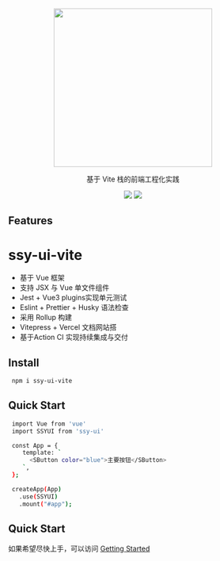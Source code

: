 
<!--
 * @Author: ycshang
 * @Date: 2023-01-09 16:10:20
 * @LastEditors: ycshang
 * @LastEditTime: 2023-01-15 12:02:34
-->
<br>
<p align="center">
<img src="https://cdn.staticaly.com/gh/ycshang123/image-hosting@master/github_logo.1j9kvv7t60io.webp" style="width:320px;" />
</p>
<p align="center">
  基于 Vite 栈的前端工程化实践
</p>

<p align="center">
<img src="https://img.shields.io/github/license/ycshang123/ssy-ui-vite?color=%23b2ebf2&style=plastic">
<a href="https://codecov.io/github/ycshang123/ssy-ui-vite" >
<img src="https://codecov.io/github/ycshang123/ssy-ui-vite/branch/main/graph/badge.svg?token=8688BWSZCW"/>
</a>
</p>

## Features

# ssy-ui-vite


- 基于 Vue 框架
- 支持 JSX 与 Vue 单文件组件
- Jest + Vue3 plugins实现单元测试
- Eslint + Prettier + Husky 语法检查
- 采用 Rollup 构建
- Vitepress + Vercel 文档网站搭
- 基于Action CI 实现持续集成与交付

## Install

```bash
 npm i ssy-ui-vite
```

## Quick Start

```bash
 import Vue from 'vue'
 import SSYUI from 'ssy-ui'

 const App = {
    template: `
      <SButton color="blue">主要按钮</SButton>
    `,
 };

 createApp(App)
   .use(SSYUI)
   .mount("#app");
```

## Quick Start

如果希望尽快上手，可以访问 [Getting Started](https://ycshang-ui-vite.vercel.app/)

